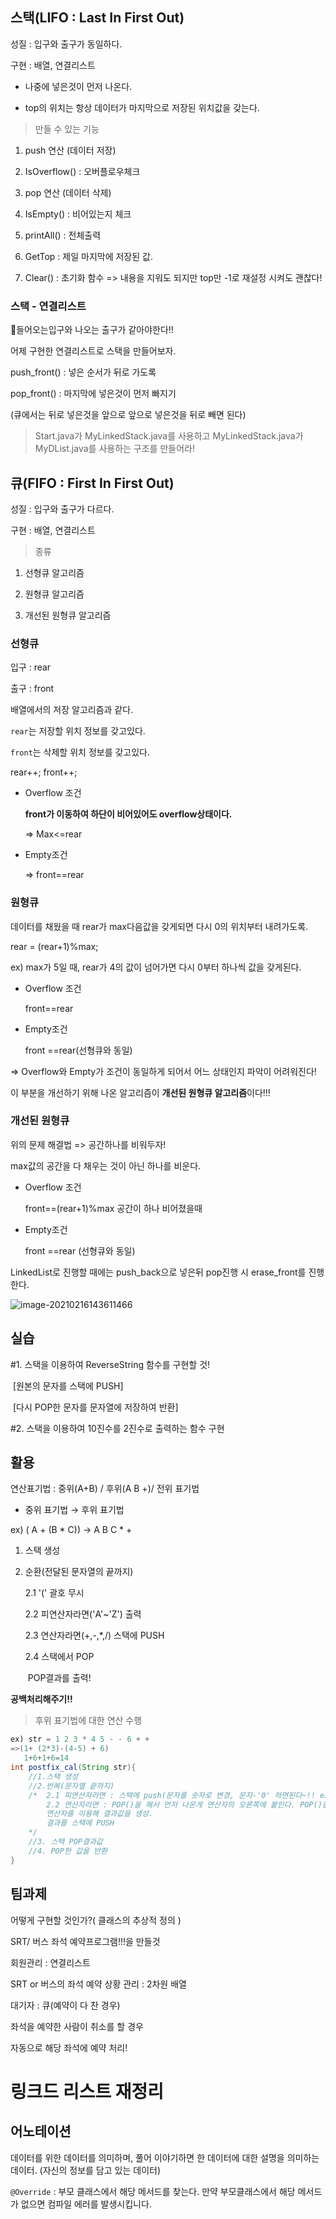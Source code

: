 ## 스택(LIFO : Last In First Out)



성질 : 입구와 출구가 동일하다.

구현 : 배열, 연결리스트

- 나중에 넣은것이 먼저 나온다.

- top의 위치는 항상 데이터가 마지막으로 저장된 위치값을 갖는다.



> 만들 수 있는 기능 

1.  push 연산 (데이터 저장)
2.  IsOverflow() : 오버플로우체크
3.  pop 연산 (데이터 삭제) 
4.  IsEmpty() : 비어있는지 체크

5. printAll() : 전체출력

6. GetTop : 제일 마지막에 저장된 값.

7. Clear() : 초기화 함수 => 내용을 지워도 되지만 top만 -1로 재설정 시켜도 괜찮다!



### 스택 - 연결리스트

📌들어오는입구와 나오는 출구가 같아야한다!! 

어제 구현한 연결리스트로 스택을 만들어보자.

push_front() : 넣은 순서가 뒤로 가도록

pop_front() : 마지막에 넣은것이 먼저 빠지기

(큐에서는 뒤로 넣은것을 앞으로 앞으로 넣은것을 뒤로 빼면 된다)



> Start.java가 MyLinkedStack.java를 사용하고 MyLinkedStack.java가 MyDList.java를 사용하는 구조를 만들어라!





## 큐(FIFO : First In First Out)

성질 : 입구와 출구가 다르다.

구현 : 배열, 연결리스트

>종류

1. 선형큐 알고리즘

2. 원형큐 알고리즘

3. 개선된 원형큐 알고리즘



### 선형큐

입구 : rear

출구 : front

배열에서의 저장 알고리즘과 같다.

`rear`는 저장할 위치 정보를 갖고있다.

`front`는 삭제할 위치 정보를 갖고있다.

rear++; front++;

- Overflow 조건

  **front가 이동하여 하단이 비어있어도 overflow상태이다.**

  => Max<=rear

- Empty조건

  => front==rear



### 원형큐

데이터를 채웠을 때 rear가 max다음값을 갖게되면 다시 0의 위치부터 내려가도록.

rear = (rear+1)%max;

ex) max가 5일 때, rear가 4의 값이 넘어가면 다시 0부터 하나씩 값을 갖게된다.

- Overflow 조건

  front==rear

- Empty조건

  front ==rear(선형큐와 동일)

=> Overflow와 Empty가 조건이 동일하게 되어서 어느 상태인지 파악이 어려워진다!

이 부분을 개선하기 위해 나온 알고리즘이 **개선된 원형큐 알고리즘**이다!!!



### 개선된 원형큐

위의 문제 해결법 => 공간하나를 비워두자!

max값의 공간을 다 채우는 것이 아닌 하나를 비운다.

- Overflow 조건

  front==(rear+1)%max 공간이 하나 비어졌을때

- Empty조건

  front ==rear (선형큐와 동일)



LinkedList로 진행할 때에는 push_back으로 넣은뒤 pop진행 시 erase_front를 진행한다.

![image-20210216143611466](md-images/image-20210216143611466.png)





## 실습

#1. 스택을 이용하여 ReverseString 함수를 구현할 것!

​	[원본의 문자를 스택에 PUSH]

​	[다시 POP한 문자를 문자열에 저장하여 반환]





#2. 스택을 이용하여 10진수를 2진수로 출력하는 함수 구현





## 활용

연산표기법 : 중위(A+B) / 후위(A B +)/  전위 표기법

- 중위 표기법 → 후위 표기법

ex) ( A + (B * C)) → A B C * +

1. 스택 생성

2. 순환(전달된 문자열의 끝까지)

   2.1 '(' 괄호 무시

   2.2 피연산자라면('A'~'Z') 출력

   2.3 연산자라면(+,-,*,/) 스택에 PUSH

   2.4 스택에서 POP

   ​	POP결과를 출력!



**공백처리해주기!!**



> 후위 표기법에 대한 연산 수행

```java
ex) str = 1 2 3 * 4 5 - - 6 + +
=>(1+ (2*3)-(4-5) + 6)
   1+6+1+6=14
int postfix_cal(String str){
    //1.스택 생성
    //2.반복(문자열 끝까지)
    /*	2.1 피연산자라면 : 스택에 push(문자를 숫자로 변경, 문자-'0' 하면된다~!! ex. '1'-'0')
    	2.2 연산자라면 : POP()을 해서 먼저 나온게 연산자의 오른쪽에 붙인다. POP()을 해서 후에 나온게 연산자의 왼쪽에 붙인다.
    	연산자를 이용해 결과값을 생성.
    	결과를 스택에 PUSH
    */
    //3. 스택 POP결과값
    //4. POP한 값을 반환
}
```



## 팀과제

어떻게 구현할 것인가?( 클래스의 추상적 정의 )



SRT/ 버스 좌석 예약프로그램!!!을 만들것

회원관리 : 연결리스트

SRT or 버스의 좌석 예약 상황 관리 : 2차원 배열

대기자 : 큐(예약이 다 찬 경우)

좌석을 예약한 사람이 취소를 할 경우

자동으로 해당 좌석에 예약 처리!



# 링크드 리스트 재정리



## 어노테이션

데이터를 위한 데이터를 의미하며, 풀어 이야기하면 한 데이터에 대한 설명을 의미하는 데이터. (자신의 정보를 담고 있는 데이터)

`@Override` : 부모 클래스에서 해당 메서드를 찾는다.  만약 부모클래스에서 해당 메서드가 없으면 컴파일 에러를 발생시킵니다.

